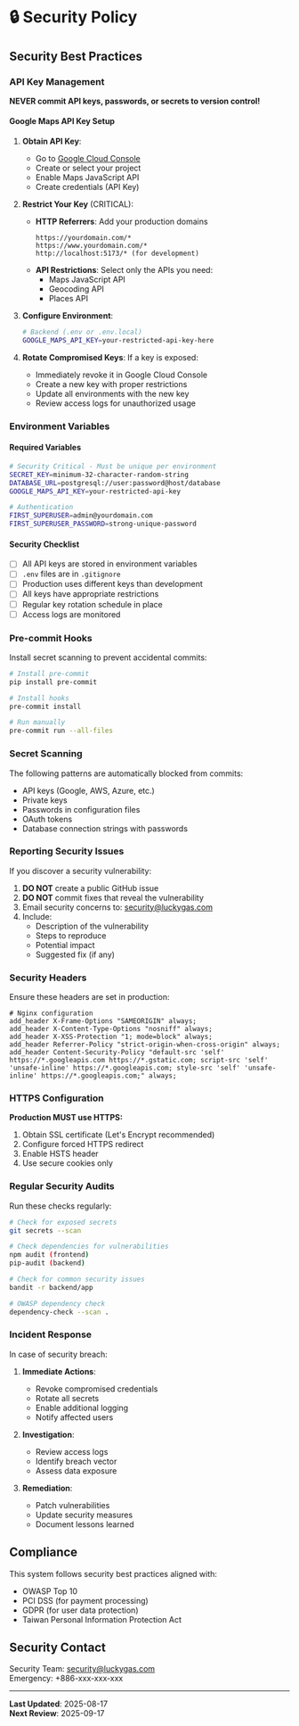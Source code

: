 # 🔒 Security Policy

## Security Best Practices

### API Key Management

**NEVER commit API keys, passwords, or secrets to version control!**

#### Google Maps API Key Setup

1. **Obtain API Key**:
   - Go to [Google Cloud Console](https://console.cloud.google.com/)
   - Create or select your project
   - Enable Maps JavaScript API
   - Create credentials (API Key)

2. **Restrict Your Key** (CRITICAL):
   - **HTTP Referrers**: Add your production domains
     ```
     https://yourdomain.com/*
     https://www.yourdomain.com/*
     http://localhost:5173/* (for development)
     ```
   - **API Restrictions**: Select only the APIs you need:
     - Maps JavaScript API
     - Geocoding API
     - Places API

3. **Configure Environment**:
   ```bash
   # Backend (.env or .env.local)
   GOOGLE_MAPS_API_KEY=your-restricted-api-key-here
   ```

4. **Rotate Compromised Keys**:
   If a key is exposed:
   - Immediately revoke it in Google Cloud Console
   - Create a new key with proper restrictions
   - Update all environments with the new key
   - Review access logs for unauthorized usage

### Environment Variables

#### Required Variables
```bash
# Security Critical - Must be unique per environment
SECRET_KEY=minimum-32-character-random-string
DATABASE_URL=postgresql://user:password@host/database
GOOGLE_MAPS_API_KEY=your-restricted-api-key

# Authentication
FIRST_SUPERUSER=admin@yourdomain.com
FIRST_SUPERUSER_PASSWORD=strong-unique-password
```

#### Security Checklist
- [ ] All API keys are stored in environment variables
- [ ] `.env` files are in `.gitignore`
- [ ] Production uses different keys than development
- [ ] All keys have appropriate restrictions
- [ ] Regular key rotation schedule in place
- [ ] Access logs are monitored

### Pre-commit Hooks

Install secret scanning to prevent accidental commits:

```bash
# Install pre-commit
pip install pre-commit

# Install hooks
pre-commit install

# Run manually
pre-commit run --all-files
```

### Secret Scanning

The following patterns are automatically blocked from commits:
- API keys (Google, AWS, Azure, etc.)
- Private keys
- Passwords in configuration files
- OAuth tokens
- Database connection strings with passwords

### Reporting Security Issues

If you discover a security vulnerability:

1. **DO NOT** create a public GitHub issue
2. **DO NOT** commit fixes that reveal the vulnerability
3. Email security concerns to: security@luckygas.com
4. Include:
   - Description of the vulnerability
   - Steps to reproduce
   - Potential impact
   - Suggested fix (if any)

### Security Headers

Ensure these headers are set in production:

```nginx
# Nginx configuration
add_header X-Frame-Options "SAMEORIGIN" always;
add_header X-Content-Type-Options "nosniff" always;
add_header X-XSS-Protection "1; mode=block" always;
add_header Referrer-Policy "strict-origin-when-cross-origin" always;
add_header Content-Security-Policy "default-src 'self' https://*.googleapis.com https://*.gstatic.com; script-src 'self' 'unsafe-inline' https://*.googleapis.com; style-src 'self' 'unsafe-inline' https://*.googleapis.com;" always;
```

### HTTPS Configuration

**Production MUST use HTTPS:**

1. Obtain SSL certificate (Let's Encrypt recommended)
2. Configure forced HTTPS redirect
3. Enable HSTS header
4. Use secure cookies only

### Regular Security Audits

Run these checks regularly:

```bash
# Check for exposed secrets
git secrets --scan

# Check dependencies for vulnerabilities
npm audit (frontend)
pip-audit (backend)

# Check for common security issues
bandit -r backend/app

# OWASP dependency check
dependency-check --scan .
```

### Incident Response

In case of security breach:

1. **Immediate Actions**:
   - Revoke compromised credentials
   - Rotate all secrets
   - Enable additional logging
   - Notify affected users

2. **Investigation**:
   - Review access logs
   - Identify breach vector
   - Assess data exposure

3. **Remediation**:
   - Patch vulnerabilities
   - Update security measures
   - Document lessons learned

## Compliance

This system follows security best practices aligned with:
- OWASP Top 10
- PCI DSS (for payment processing)
- GDPR (for user data protection)
- Taiwan Personal Information Protection Act

## Security Contact

Security Team: security@luckygas.com  
Emergency: +886-xxx-xxx-xxx

---

**Last Updated**: 2025-08-17  
**Next Review**: 2025-09-17